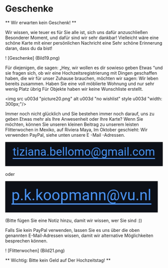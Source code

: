 # Geschenke

** Wir erwarten kein Geschenk! **


Wir wissen, wie teuer es für Sie alle ist, sich uns dafür anzuschließen
Besonderer Moment, und dafür sind wir sehr dankbar!
Vielleicht wäre eine schöne Karte mit einer persönlichen Nachricht eine
Sehr schöne Erinnerung daran, dass du da bist!

! [Geschenke] (Bild19.png)


Für diejenigen, die sagen: „Hey, wir wollen es dir sowieso geben
Etwas “und sie fragen sich, ob wir eine Hochzeitsregistrierung mit Dingen geschaffen haben, die wir für unser Zuhause brauchen, möchten wir sagen: Wir leben bereits zusammen.
Haben Sie eine voll möblierte Wohnung und nur sehr wenig Platz übrig
Für Objekte haben wir keine Wunschliste erstellt.

<img src u003d "picture20.png" alt u003d "no wishlist" style u003d "width: 300px;"/>


Immer noch nicht glücklich und Sie bestehen immer noch darauf, uns zu geben
Etwas mehr als Ihre Anwesenheit oder Ihre Karte?
Wenn Sie möchten, können Sie unseren kleinen Beitrag zu unserem leisten
Flitterwochen in Mexiko, auf Riviera Maya,
Im Oktober geschieht: Wir verwenden PayPal, siehe unten unsere E -Mail -Adressen.

![TizianaEmail](Screenshot_2025-07-21-09-31-51-91_40deb401b9ffe8e1df2f1cc5ba480b12.jpg)

oder

![PatrickEmail](Screenshot_2025-07-21-09-31-13-11_40deb401b9ffe8e1df2f1cc5ba480b12.jpg)


(Bitte fügen Sie eine Notiz hinzu, damit wir wissen, wer Sie sind :))

Falls Sie kein PayPal verwenden, lassen Sie es uns über die oben genannten E-Mail-Adressen wissen, damit wir alternative Möglichkeiten besprechen können.

! [Flitterwochen] (Bild21.png)


** Wichtig: Bitte kein Geld auf
Der Hochzeitstag! **
